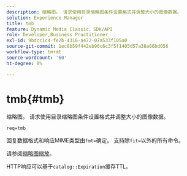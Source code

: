```yaml
---
description: 缩略图。 请求使用目录缩略图条件设置格式并调整大小的图像数据。
solution: Experience Manager
title: tmb
feature: Dynamic Media Classic，SDK/API
role: Developer,Business Practitioner
exl-id: 9bdcc1c4-fe2b-4316-a472-07a533f105a0
source-git-commit: 1ec8b59f442eb96c6c3f5f1405d57a38a86bd056
workflow-type: tm+mt
source-wordcount: '60'
ht-degree: 0%

---
```


# tmb{#tmb}

缩略图。 请求使用目录缩略图条件设置格式并调整大小的图像数据。

`req=tmb`

回复数据格式和响应MIME类型由`fmt=`确定。 支持除`fit=`以外的所有命令。

请参阅[缩略图缩放](../../../../../../is-api/http-ref/image-serving-api-ref/c-http-protocol-reference/c-notes-on-server-behavior/r-thumbnail-scaling.md#reference-0f71817f721d4913b34816758d69b07f)。

HTTP响应可以基于`catalog::Expiration`缓存TTL。
